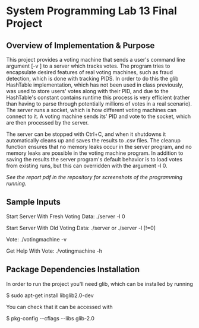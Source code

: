 # System Programming Lab 13 Final Project
## Overview of Implementation & Purpose
This project provides a voting machine that sends a user's command line argument [-v <vote>] to a server which tracks votes. The program tries to encapsulate desired
features of real voting machines, such as fraud detection, which is done with tracking PIDS. In order to do this the glib HashTable implementation, which has not been used
in class previously, was used to store users' votes along with their PID, and due to the HashTable's constant contains runtime this process is very efficient 
(rather than having to parse through potentially millions of votes in a real scenario). The server runs a socket, which is how different voting machines can connect to it. A
voting machine sends its' PID and vote to the socket, which are then processed by the server.

The server can be stopped with Ctrl+C, and when it shutdowns it automatically cleans up and saves the results to .csv files. The cleanup function ensures that no memory 
leaks occur in the server program, and no memory leaks are possible in the voting machine program. In addition to saving the results the server program's default behavior is to load votes from existing runs, but this can overridden with the argument -l 0.

*See the report pdf in the repository for screenshots of the programming running.*

## Sample Inputs

Start Server With Fresh Voting Data: ./server -l 0

Start Server With Old Voting Data: ./server or ./server -l [!=0]


Vote: ./votingmachine -v <vote>

Get Help With Vote: ./votingmachine -h


## Package Dependencies Installation
In order to run the project you'll need glib, which can be installed by running

$ sudo apt-get install libglib2.0-dev

You can check that it can be accessed with

$ pkg-config --cflags --libs glib-2.0





